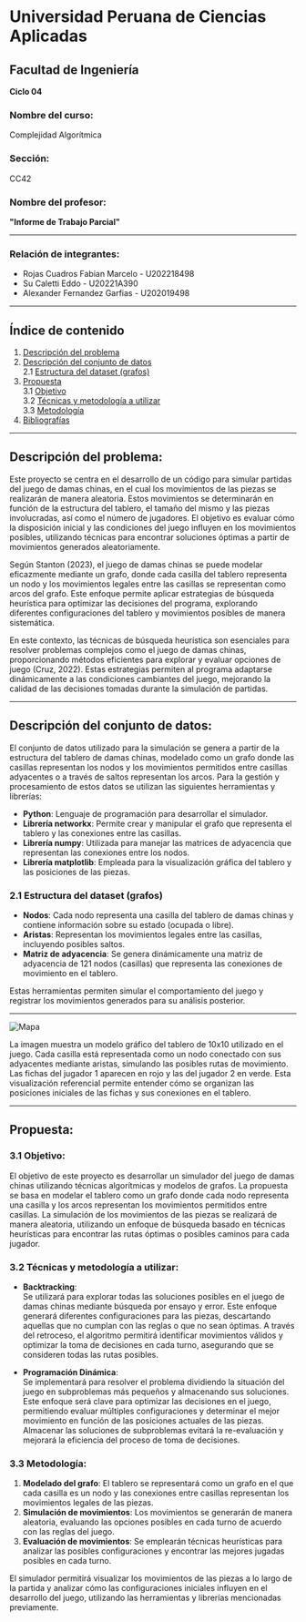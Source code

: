 # Universidad Peruana de Ciencias Aplicadas

## Facultad de Ingeniería

**Ciclo 04**

### Nombre del curso: 
Complejidad Algorítmica

### Sección:
CC42

### Nombre del profesor:

**"Informe de Trabajo Parcial"**

---

### Relación de integrantes:

- Rojas Cuadros Fabian Marcelo - U202218498
- Su Caletti Eddo - U20221A390
- Alexander Fernandez Garfias - U202019498

---

## Índice de contenido

1. [Descripción del problema](#descripción-del-problema)  
2. [Descripción del conjunto de datos](#descripción-del-conjunto-de-datos)  
    2.1 [Estructura del dataset (grafos)](#estructura-del-dataset-grafos)  
3. [Propuesta](#propuesta)  
    3.1 [Objetivo](#objetivo)  
    3.2 [Técnicas y metodología a utilizar](#técnicas-y-metodología-a-utilizar)  
    3.3 [Metodología](#metodología)  
4. [Bibliografías](#bibliografías)  

---

## Descripción del problema:

Este proyecto se centra en el desarrollo de un código para simular partidas del juego de damas chinas, en el cual los movimientos de las piezas se realizarán de manera aleatoria. Estos movimientos se determinarán en función de la estructura del tablero, el tamaño del mismo y las piezas involucradas, así como el número de jugadores. El objetivo es evaluar cómo la disposición inicial y las condiciones del juego influyen en los movimientos posibles, utilizando técnicas para encontrar soluciones óptimas a partir de movimientos generados aleatoriamente.

Según Stanton (2023), el juego de damas chinas se puede modelar eficazmente mediante un grafo, donde cada casilla del tablero representa un nodo y los movimientos legales entre las casillas se representan como arcos del grafo. Este enfoque permite aplicar estrategias de búsqueda heurística para optimizar las decisiones del programa, explorando diferentes configuraciones del tablero y movimientos posibles de manera sistemática.

En este contexto, las técnicas de búsqueda heurística son esenciales para resolver problemas complejos como el juego de damas chinas, proporcionando métodos eficientes para explorar y evaluar opciones de juego (Cruz, 2022). Estas estrategias permiten al programa adaptarse dinámicamente a las condiciones cambiantes del juego, mejorando la calidad de las decisiones tomadas durante la simulación de partidas.

---

## Descripción del conjunto de datos:

El conjunto de datos utilizado para la simulación se genera a partir de la estructura del tablero de damas chinas, modelado como un grafo donde las casillas representan los nodos y los movimientos permitidos entre casillas adyacentes o a través de saltos representan los arcos. Para la gestión y procesamiento de estos datos se utilizan las siguientes herramientas y librerías:

- **Python**: Lenguaje de programación para desarrollar el simulador.
- **Librería networkx**: Permite crear y manipular el grafo que representa el tablero y las conexiones entre las casillas.
- **Librería numpy**: Utilizada para manejar las matrices de adyacencia que representan las conexiones entre los nodos.
- **Librería matplotlib**: Empleada para la visualización gráfica del tablero y las posiciones de las piezas.

### 2.1 Estructura del dataset (grafos)

- **Nodos**: Cada nodo representa una casilla del tablero de damas chinas y contiene información sobre su estado (ocupada o libre).
- **Aristas**: Representan los movimientos legales entre las casillas, incluyendo posibles saltos.
- **Matriz de adyacencia**: Se genera dinámicamente una matriz de adyacencia de 121 nodos (casillas) que representa las conexiones de movimiento en el tablero.

Estas herramientas permiten simular el comportamiento del juego y registrar los movimientos generados para su análisis posterior.

---
![Mapa](./imagenes/mi_imagen.png)


La imagen muestra un modelo gráfico del tablero de 10x10 utilizado en el juego. Cada casilla está representada como un nodo conectado con sus adyacentes mediante aristas, simulando las posibles rutas de movimiento. Las fichas del jugador 1 aparecen en rojo y las del jugador 2 en verde. Esta visualización referencial permite entender cómo se organizan las posiciones iniciales de las fichas y sus conexiones en el tablero.

---

## Propuesta:

### 3.1 Objetivo:

El objetivo de este proyecto es desarrollar un simulador del juego de damas chinas utilizando técnicas algorítmicas y modelos de grafos. La propuesta se basa en modelar el tablero como un grafo donde cada nodo representa una casilla y los arcos representan los movimientos permitidos entre casillas. La simulación de los movimientos de las piezas se realizará de manera aleatoria, utilizando un enfoque de búsqueda basado en técnicas heurísticas para encontrar las rutas óptimas o posibles caminos para cada jugador.

### 3.2 Técnicas y metodología a utilizar:

- **Backtracking**:  
   Se utilizará para explorar todas las soluciones posibles en el juego de damas chinas mediante búsqueda por ensayo y error. Este enfoque generará diferentes configuraciones para las piezas, descartando aquellas que no cumplan con las reglas o que no sean óptimas. A través del retroceso, el algoritmo permitirá identificar movimientos válidos y optimizar la toma de decisiones en cada turno, asegurando que se consideren todas las rutas posibles.

- **Programación Dinámica**:  
   Se implementará para resolver el problema dividiendo la situación del juego en subproblemas más pequeños y almacenando sus soluciones. Este enfoque será clave para optimizar las decisiones en el juego, permitiendo evaluar múltiples configuraciones y determinar el mejor movimiento en función de las posiciones actuales de las piezas. Almacenar las soluciones de subproblemas evitará la re-evaluación y mejorará la eficiencia del proceso de toma de decisiones.

### 3.3 Metodología:

1. **Modelado del grafo**: El tablero se representará como un grafo en el que cada casilla es un nodo y las conexiones entre casillas representan los movimientos legales de las piezas.
2. **Simulación de movimientos**: Los movimientos se generarán de manera aleatoria, evaluando las opciones posibles en cada turno de acuerdo con las reglas del juego.
3. **Evaluación de movimientos**: Se emplearán técnicas heurísticas para analizar las posibles configuraciones y encontrar las mejores jugadas posibles en cada turno.

El simulador permitirá visualizar los movimientos de las piezas a lo largo de la partida y analizar cómo las configuraciones iniciales influyen en el desarrollo del juego, utilizando las herramientas y librerías mencionadas previamente.
